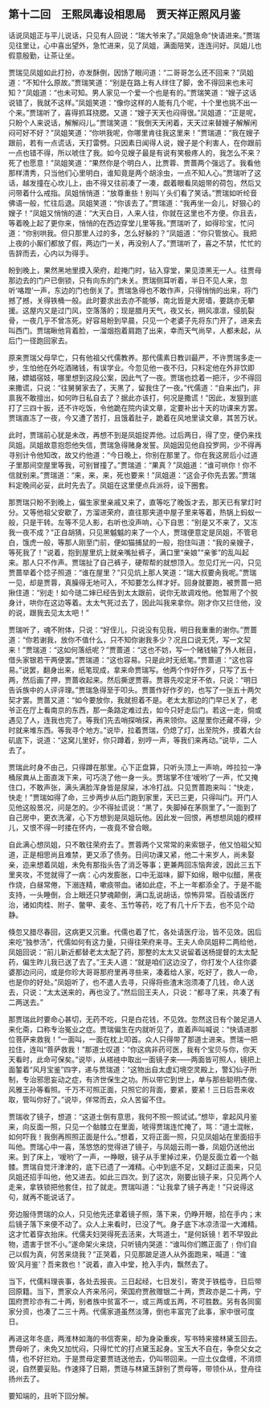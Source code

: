 ## 第十二回　王熙凤毒设相思局　贾天祥正照风月鉴

话说凤姐正与平儿说话，只见有人回说：“瑞大爷来了。”凤姐急命“快请进来。”贾瑞见往里让，心中喜出望外，急忙进来，见了凤姐，满面陪笑，连连问好。凤姐儿也假意殷勤，让茶让坐。

贾瑞见凤姐如此打扮，亦发酥倒，因饧了眼问道：“二哥哥怎么还不回来？”凤姐道：“不知什么原故。”贾瑞笑道：“别是在路上有人绊住了脚，舍不得回来也未可知？”凤姐道：“也未可知。男人家见一个爱一个也是有的。”贾瑞笑道：“嫂子这话说错了，我就不这样。”凤姐笑道：“像你这样的人能有几个呢，十个里也挑不出一个来。”贾瑞听了，喜得抓耳挠腮。又道：“嫂子天天也闷得很。”凤姐道：“正是呢，只盼个人来说话，解解闷儿。”贾瑞笑道：“我倒天天闲着，天天过来替嫂子解解闲闷可好不好？”凤姐笑道：“你哄我呢，你哪里肯往我这里来！”贾瑞道：“我在嫂子跟前，若有一点谎话，天打雷劈。只因素日闻得人说，嫂子是个利害人，在你跟前一点也错不得，所以唬住了我。如今见嫂子最是有说有笑极疼人的，我怎么不来？死了也愿意！”凤姐笑道：“果然你是个明白人，比贾蓉、贾蔷两个强远了。我看他那样清秀，只当他们心里明白，谁知竟是两个胡涂虫，一点不知人心。”贾瑞听了这话，越发撞在心坎儿上，由不得又往前凑了一凑，觑着眼看凤姐带的荷包，然后又问带着什么戒指。凤姐悄悄道：“放尊重些！别叫丫头们看了笑话。”贾瑞如听纶音佛语一般，忙往后退。凤姐笑道：“你该去了。”贾瑞道：“我再坐一会儿，好狠心的嫂子！”凤姐又悄悄的道：“大天白日，人来人往，你就在这里也不方便。你且去，等着晚上起了更你来，悄悄的在西边穿堂儿里等我。”贾瑞听了，如得珍宝，忙问道：“你别哄我。但只那里人过的多，怎么好躲的？”凤姐道：“你只管放心。我把上夜的小厮们都放了假，两边门一关，再没别人了。”贾瑞听了，喜之不禁，忙忙的告辞而去，心内以为得手。

盼到晚上，果然黑地里摸入荣府，趁掩门时，钻入穿堂，果见漆黑无一人。往贾母那边去的门户已倒锁，只有向东的门未关。贾瑞侧耳听着，半日不见人来，忽听‘咯蹬’一声，东边的门也倒关了。贾瑞急得也不敢作声，只得悄悄的出来，将门撼了撼，关得铁桶一般。此时要求出去亦不能够，南北皆是大房墙，要跳亦无攀援。这屋内又是过门风，空落落的；现是腊月天气，夜又长，朔风凛凛，侵肌裂骨，一夜几乎不曾冻死。好容易盼到早晨，只见一个老婆子先将东门开了，进来去叫西门。贾瑞瞅他背着脸，一溜烟抱着肩跑了出来，幸而天气尚早，人都未起，从后门一径跑回家去。

原来贾瑞父母早亡，只有他祖父代儒教养。那代儒素日教训最严，不许贾瑞多走一步，生怕他在外吃酒赌钱，有误学业。今忽见他一夜不归，只料定他在外非饮即赌，嫖娼宿妓，哪里想到这段公案，因此气了一夜。贾瑞也捻着一把汗，少不得回来撒谎，只说：“往舅舅家去了，天黑了，留我住了一夜。”代儒道：“自来出门，非禀我不敢擅出，如何昨日私自去了？据此亦该打，何况是撒谎！”因此，发狠到底打了三四十扳，还不许吃饭，令他跪在院内读文章，定要补出十天的功课来方罢。贾瑞直冻了一夜，今又遭了苦打，且饿着肚子，跪着在风地里读文章，其苦万状。

此时，贾瑞前心犹是未改，再想不到是凤姐捉弄他。过后两日，得了空，便仍来找凤姐。凤姐故意抱怨他失信，贾瑞急得赌身发誓。凤姐因见他自投罗网，少不得再寻别计令他知改，故又约他道：“今日晚上，你别在那里了。你在我这房后小过道子里那间空屋里等我，可别冒撞了。”贾瑞道：“果真？”凤姐道：“谁可哄你！你不信就别来。”贾瑞道：“来，来，来，死也要来！”凤姐道：“这会子你先去罢。”贾瑞料定晚间必妥，此时先去了。凤姐在这里便点兵派将，设下圈套。

那贾瑞只盼不到晚上，偏生家里亲戚又来了，直等吃了晚饭才去，那天已有掌灯时分。又等他祖父安歇了，方溜进荣府，直往那夹道中屋子里来等着，热锅上蚂蚁一般，只是干转。左等不见人影，右听也没声响，心下自思：“别是又不来了，又冻我一夜不成？”正自胡猜，只见黑魆魆的来了一个人，贾瑞便意定是凤姐，不管皂白，饿虎一般，等那人刚至门前，便如猫捕鼠的一般，抱住叫道：“我的亲嫂子，等死我了！”说着，抱到屋里炕上就亲嘴扯裤子，满口里“亲娘”“亲爹”的乱叫起来。那人只不作声。贾瑞扯了自己裤子，硬帮帮的就想顶入。忽见灯光一闪，只见贾蔷举着个捻子照道：“谁在屋里？”只见炕上那人笑道：“瑞大叔要肏我呢。”贾瑞一见，却是贾蓉，真臊得无地可入，不知要怎么样才好。回身就要跑，被贾蔷一把揪住道：“别走！如今琏二婶已经告到太太跟前，说你无故调戏他。他暂用了个脱身计，哄你在这边等着。太太气死过去了，因此叫我来拿你。刚才你又拦住他，没的说，跟我去见太太吧！”

贾瑞听了，魂不附体，只说：“好侄儿，只说没有见我，明日我重重的谢你。”贾蔷道：“你若谢我，放你不值什么，只不知你谢我多少？况且口说无凭，写一文契来！”贾瑞道：“这如何落纸呢？”贾蔷道：“这也不妨，写一个赌钱输了外人帐目，借头家银若干两便罢。”贾瑞道：“这也容易。只是此时无纸笔。”贾蔷道：“这也容易。”说罢，翻身出来，纸笔现成，拿来命贾瑞写。他两个作好作歹，只写了五十两，然后画了押，贾蔷收起来。然后撕逻贾蓉。贾蓉先咬定牙不依，只说：“明日告诉族中的人评评理。”贾瑞急得至于叩头。贾蔷作好作歹的，也写了一张五十两欠契才罢。贾蔷又道：“如今要放你，我就担着不是。老太太那边的门早已关了，老爷正在厅上看南京的东西，那一条路定难过去，如今只好走后门。若这一走，倘或遇见了人，连我也完了。等我们先去哨探哨探，再来领你。这屋里你还藏不得，少时就来堆东西。等我寻个地方。”说毕，拉着贾瑞，仍熄了灯，出至院外，摸着大台矶底下，说道：“这窝儿里好，你只蹲着，别哼一声，等我们来再动。”说毕，二人去了。

贾瑞此时身不由己，只得蹲在那里。心下正盘算，只听头顶上一声响，哗拉拉一净桶尿粪从上面直泼下来，可巧浇了他一身一头。贾瑞掌不住‘嗳哟’了一声，忙又掩住口，不敢声张，满头满脸浑身皆是尿屎，冰冷打战。只见贾蔷跑来叫：“快走，快走！”贾瑞如得了命，三步两步从后门跑到家里，天已三更，只得叫门。开门人见他这般景况，问是怎的。少不得扯谎说：“黑了，失脚掉在茅厕里了。”一面到了自己房中，更衣洗濯，心下方想到是凤姐玩他。因此发一回恨，再想想凤姐的模样儿，又恨不得一时搂在怀内，一夜竟不曾合眼。

自此满心想凤姐，只不敢往荣府去了。贾蓉两个又常常的来索银子，他又怕祖父知道，正是相思尚且难禁，更又添了债务。日间功课又紧，他二十来岁人，尚未娶亲，迩来想着凤姐，未免有那指头告了消乏等事；更兼两回冻恼奔波，因此三五下里夹攻，不觉就得了一病：心内发膨胀，口中无滋味，脚下如绵，眼中似醋，黑夜作烧，白昼常倦，下溺连精，嗽痰带血。诸如此症，不上一年都添全了。于是不能支持，一头睡倒，合上眼还只梦魂颠倒，满口乱说胡话，惊怖异常。百般请医疗治，诸如肉桂、附子、鳖甲、麦冬、玉竹等药，吃了有几十斤下去，也不见个动静。

倏忽又腊尽春回，这病更又沉重。代儒也着了忙，各处请医疗治，皆不见效。因后来吃“独参汤”，代儒如何有这力量，只得往荣府来寻。王夫人命凤姐秤二两给他，凤姐回说：“前儿新近都替老太太配了药，那整的太太又说留着送杨提督的太太配药，偏生昨儿我已送了去了。”王夫人道：“就是咱们这边没了，你打发个人往你婆婆那边问问，或是你珍大哥哥那府里再寻些来，凑着给人家，吃好了，救人一命，也是你的好处。”凤姐听了，也不遣人去寻，只得将些渣末泡须凑了几钱，命人送去，只说：“太太送来的，再也没了。”然后回王夫人，只说：“都寻了来，共凑了有二两送去。”

那贾瑞此时要命心甚切，无药不吃，只是白花钱，不见效。忽然这日有个跛足道人来化斋，口称专治冤业之症。贾瑞偏生在内就听见了，直着声叫喊说：“快请进那位菩萨来救我！”一面叫，一面在枕上叩首。众人只得带了那道士进来。贾瑞一把拉住，连叫“菩萨救我！”那道士叹道：“你这病非药可医，我有个宝贝与你，你天天看时，此命可保矣。”说毕，从褡裢中取出一面镜子来――两面皆可照人，镜把上面錾着“风月宝鉴”四字，递与贾瑞道：“这物出自太虚幻境空灵殿上，警幻仙子所制，专治邪思妄动之症，有济世保生之功。所以带它到世上，单与那些聪明杰俊、风雅王孙等看照。千万不可照正面，只照它的背面，要紧，要紧！三日后吾来收取，管叫你好了。”说毕，佯常而去，众人苦留不住。

贾瑞收了镜子，想道：“这道士倒有意思，我何不照一照试试。”想毕，拿起风月鉴来，向反面一照，只见一个骷髅立在里面，唬得贾瑞连忙掩了，骂：“道士混帐，如何吓我！我倒再照照正面是什么。”想着，又将正面一照，只见凤姐站在里面招手叫他。贾瑞心中一喜，荡悠悠的觉得进了镜子，与凤姐云雨一番，凤姐仍送他出来。到了床上，‘嗳哟’了一声，一睁眼，镜子从手里掉过来，仍是反面立着一个骷髅。贾瑞自觉汗津津的，底下已遗了一滩精。心中到底不足，又翻过正面来，只见凤姐还招手叫他，他又进去。如此三四次。到了这次，刚要出镜子来，只见两个人走来，拿铁锁把他套住，拉了就走。贾瑞叫道：“让我拿了镜子再走！”只说得这句，就再不能说话了。

旁边服侍贾瑞的众人，只见他先还拿着镜子照，落下来，仍睁开眼，拾在手内；末后镜子落下来便不动了。众人上来看时，已没了气。身子底下冰凉渍湿一大滩精。这才忙着穿衣抬床。代儒夫妇哭得死去活来，大骂道士，“是何妖镜！若不早毁此物，遗害于世不小。”遂命架火来烧，只听镜内哭道：“谁叫你们瞧正面了﹗你们自己以假为真，何苦来烧我？”正哭着，只见那跛足道人从外面跑来，喊道：“谁毁‘风月鉴’？吾来救也！”说着，直入中堂，抢入手内，飘然去了。

当下，代儒料理丧事，各处去报丧。三日起经，七日发引，寄灵于铁槛寺，日后带回原籍。当下，贾家众人齐来吊问，荣国府贾赦赠银二十两，贾政亦是二十两，宁国府贾珍亦有二十两，别者族中贫富不一，或三两或五两，不可胜数。另有各同窗家分资，也凑了二三十两。代儒家道虽然淡薄，倒也丰富完了此事，家中很可度日。

再进这年冬底，两淮林如海的书信寄来，却为身染重疾，写书特来接林黛玉回去。贾母听了，未免又加忧闷，只得忙忙的打点黛玉起身。宝玉大不自在，争奈父女之情，也不好拦劝。于是贾母定要贾琏送他去，仍叫带回来。一应土仪盘缠，不消烦说，自然要妥贴。作速择了日期，贾琏与林黛玉辞别了贾母等，带领仆从，登舟往扬州去了。

要知端的，且听下回分解。